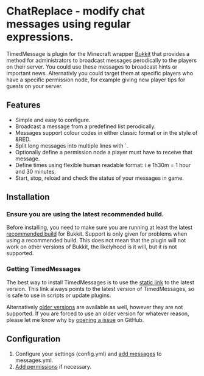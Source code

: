 ChatReplace - modify chat messages using regular expressions.
====================================

TimedMessage is plugin for the Minecraft wrapper [Bukkit](http://bukkit.org/) that provides a method for administrators to broadcast messages perodically to the players on their server. You could use these messages to broadcast hints or important news. Alternativly you could target them at specific players who have a specific permission node, for example giving new player tips for guests on your server.

## Features

- Simple and easy to configure.
- Broadcast a message from a predefined list perodically.
- Messages support colour codes in either classic format or in the style of &RED.
- Split long messages into multiple lines with `.
- Optionally define a permission node a player must have to receive that message.
- Define times using flexible human readable format: i.e 1h30m = 1 hour and 30 minutes.
- Start, stop, reload and check the status of your messages in game.

## Installation

### Ensure you are using the latest recommended build.

Before installing, you need to make sure you are running at least the latest [recommended build](http://ci.bukkit.org/job/dev-CraftBukkit/Recommended/) for Bukkit. Support is only given for problems when using a recommended build. This does not mean that the plugin will not work on other versions of Bukkit, the likelyhood is it will, but it is not supported.

### Getting TimedMessages

The best way to install TimedMessages is to use the [static link](http://downloads.james.richardson.name/public/binaries/timedmessages/TimedMessages.jar) to the latest version. This link always points to the latest version of TimedMessages, so is safe to use in scripts or update plugins.
    
Alternatively [older versions](http://downloads.james.richardson.name/public/binaries/timedmessages/) are available as well, however they are not supported. If you are forced to use an older version for whatever reason, please let me know why by [opening a issue](https://github.com/grandwazir/TimedMessages/issues/new) on GitHub.

## Configuration

1. Configure your settings (config.yml) and [add messages](https://github.com/grandwazir/TimedMessages/wiki/instructions) to messages.yml.
2. [Add permissions](https://github.com/grandwazir/TimedMessages/wiki/permissions) if necessary.
